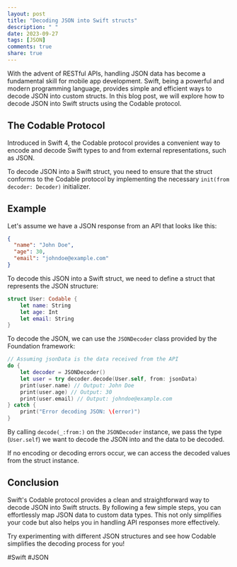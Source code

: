 ```yaml
---
layout: post
title: "Decoding JSON into Swift structs"
description: " "
date: 2023-09-27
tags: [JSON]
comments: true
share: true
---
```


With the advent of RESTful APIs, handling JSON data has become a fundamental skill for mobile app development. Swift, being a powerful and modern programming language, provides simple and efficient ways to decode JSON into custom structs. In this blog post, we will explore how to decode JSON into Swift structs using the Codable protocol.

## The Codable Protocol

Introduced in Swift 4, the Codable protocol provides a convenient way to encode and decode Swift types to and from external representations, such as JSON.

To decode JSON into a Swift struct, you need to ensure that the struct conforms to the Codable protocol by implementing the necessary `init(from decoder: Decoder)` initializer.

## Example

Let's assume we have a JSON response from an API that looks like this:

```json
{
  "name": "John Doe",
  "age": 30,
  "email": "johndoe@example.com"
}
```

To decode this JSON into a Swift struct, we need to define a struct that represents the JSON structure:

```swift
struct User: Codable {
    let name: String
    let age: Int
    let email: String
}
```

To decode the JSON, we can use the `JSONDecoder` class provided by the Foundation framework:

```swift
// Assuming jsonData is the data received from the API
do {
    let decoder = JSONDecoder()
    let user = try decoder.decode(User.self, from: jsonData)
    print(user.name) // Output: John Doe
    print(user.age) // Output: 30
    print(user.email) // Output: johndoe@example.com
} catch {
    print("Error decoding JSON: \(error)")
}
```

By calling `decode(_:from:)` on the `JSONDecoder` instance, we pass the type (`User.self`) we want to decode the JSON into and the data to be decoded.

If no encoding or decoding errors occur, we can access the decoded values from the struct instance.

## Conclusion

Swift's Codable protocol provides a clean and straightforward way to decode JSON into Swift structs. By following a few simple steps, you can effortlessly map JSON data to custom data types. This not only simplifies your code but also helps you in handling API responses more effectively.

Try experimenting with different JSON structures and see how Codable simplifies the decoding process for you!

#Swift #JSON